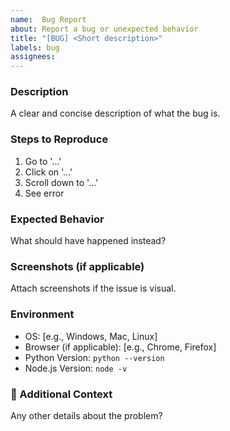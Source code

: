 ```yaml
---
name:  Bug Report
about: Report a bug or unexpected behavior
title: "[BUG] <Short description>"
labels: bug
assignees: 
---
```


###  Description  
A clear and concise description of what the bug is.

###  Steps to Reproduce  
1. Go to '...'  
2. Click on '...'  
3. Scroll down to '...'  
4. See error

###  Expected Behavior  
What should have happened instead?

###  Screenshots (if applicable)  
Attach screenshots if the issue is visual.

###  Environment  
- OS: [e.g., Windows, Mac, Linux]  
- Browser (if applicable): [e.g., Chrome, Firefox]  
- Python Version: `python --version`  
- Node.js Version: `node -v`  


### 📌 Additional Context  
Any other details about the problem?





